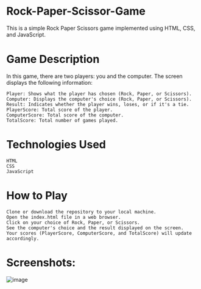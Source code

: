 # Rock-Paper-Scissor-Game

This is a simple Rock Paper Scissors game implemented using HTML, CSS, and JavaScript.

# Game Description

In this game, there are two players: you and the computer. The screen displays the following information:

    Player: Shows what the player has chosen (Rock, Paper, or Scissors).
    Computer: Displays the computer's choice (Rock, Paper, or Scissors).
    Result: Indicates whether the player wins, loses, or if it's a tie.
    PlayerScore: Total score of the player.
    ComputerScore: Total score of the computer.
    TotalScore: Total number of games played.

# Technologies Used

    HTML
    CSS
    JavaScript
    
# How to Play

    Clone or download the repository to your local machine.
    Open the index.html file in a web browser.
    Click on your choice of Rock, Paper, or Scissors.
    See the computer's choice and the result displayed on the screen.
    Your scores (PlayerScore, ComputerScore, and TotalScore) will update accordingly.

# Screenshots:
![image](https://github.com/user-attachments/assets/43f85c10-ac07-440d-85bc-2c952b45d87f)


